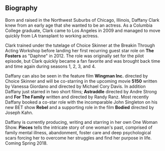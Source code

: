 ## Biography

Born and raised in the Northwest Suburbs of Chicago, Illinois, Daffany Clark knew from an early age that she wanted to be an actress. As a Columbia College graduate, Clark came to Los Angeles in 2009 and managed to move quickly from LA transplant to working actress.

Clark trained under the tutelage of Choice Skinner at the Breakin Through Acting Workshop before landing her first recurring guest star role on <strong>The Fosters</strong> as "Daphne" in 2012. The role was originally set for the pilot episode, but Clark quickly became a fan favorite and was brought back time and time again during seasons 1, 2, 3, and 4.

Daffany can also be seen in the feature film <strong>Wingman Inc.</strong> directed by Choice Skinner and will be co-starring in the upcoming movie <strong>5150</strong> written by Vanessa Giordano and directed by Michael Cory Davis. In addition Daffany just starred in two short films; <strong>Astraddle</strong> directed by Andre Strong and <strong>For The Family</strong> written and directed by Randy Ranz. Most recently Daffany booked a co-star role with the incomparable John Singleton on his new BET show <strong>Rebel</strong> and  a supporting role in the film <strong>Bodied</strong> directed by Joseph Kahn.

Daffany is currently producing, writing and starring in her own One Woman Show. <strong>Pieces</strong> tells the intricate story of one woman's past, comprised of family mental illness, abandonment, foster care and deep psychological scars forcing her to overcome her struggles and find her purpose in life. Coming Spring 2018.
